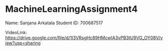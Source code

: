 # MachineLearningAssignment4
Name: Sanjana Arkatala
Student ID: 700687517

VideoLink: https://drive.google.com/file/d/1I3VRsgHc89HMcwIA3vPB3tU9VG_OY08V/view?usp=sharing
